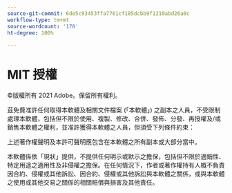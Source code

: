 ```yaml
---
source-git-commit: 6de5c93453ffa7761cf185dcbb9f1210abd26a0c
workflow-type: tm+mt
source-wordcount: '170'
ht-degree: 100%

---
```

# MIT 授權

©版權所有 2021 Adobe。保留所有權利。

茲免費准許任何取得本軟體及相關文件檔案 (「本軟體」) 之副本之人員，不受限制處理本軟體，包括但不限於使用、複製、修改、合併、發佈、分發、再授權及/或銷售本軟體之權利，並准許獲得本軟體之人員，但須受下列條件約束：

上述著作權聲明及本許可聲明應包含在本軟體之所有副本或大部分當中。

本軟體係依「現狀」提供，不提供任何明示或默示之擔保，包括但不限於適銷性、特定用途之適用性及非侵權之擔保。在任何情況下，作者或著作權持有人概不負責因合約、侵權或其他訴訟、因合約、侵權或其他訴訟與本軟體之關係，或與本軟體之使用或其他交易之關係的相關賠償與損害及其他責任。
